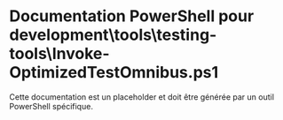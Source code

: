 # Documentation PowerShell pour development\tools\testing-tools\Invoke-OptimizedTestOmnibus.ps1

Cette documentation est un placeholder et doit être générée par un outil PowerShell spécifique.
